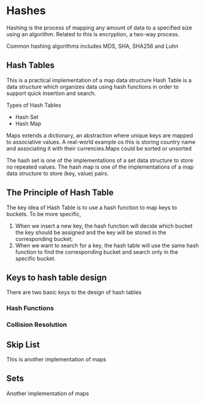 # Hashes

Hashing is the process of mapping any amount of data to a specified size using an algorithm. Related to this is encryption, a two-way process.

Common hashing algorithms includes MDS, SHA, SHA256 and Luhn

## Hash Tables

This is a practical implementation of a map data structure
Hash Table is a data structure which organizes data using hash functions in order to support quick insertion and search.

Types of Hash Tables

- Hash Set
- Hash Map

Maps extends a dictionary, an abstraction where unique keys are mapped to associative values. A real-world example os this is storing country name and associating it with their currencies.Maps could be sorted or unsorted

The hash set is one of the implementations of a set data structure to store no repeated values.
The hash map is one of the implementations of a map data structure to store (key, value) pairs.

## The Principle of Hash Table

The key idea of Hash Table is to use a hash function to map keys to buckets. To be more specific,

1. When we insert a new key, the hash function will decide which bucket the key should be assigned and the key will be stored in the corresponding bucket;
2. When we want to search for a key, the hash table will use the same hash function to find the corresponding bucket and search only in the specific bucket.

## Keys to hash table design

There are two basic keys to the design of hash tables

### Hash Functions

### Collision Resolution

## Skip List

This is another implementation of maps

## Sets

Another implementation of maps
